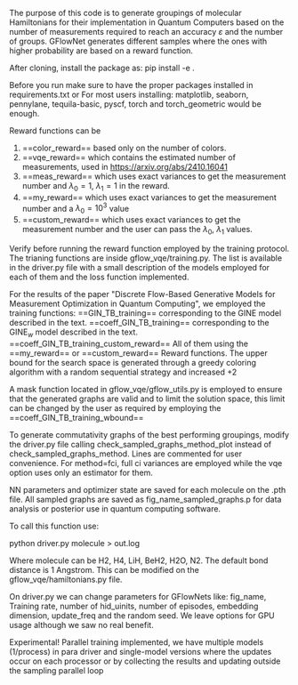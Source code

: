 The purpose of this code is to generate groupings of molecular Hamiltonians for their implementation in Quantum Computers based on the number of measurements required to reach an accuracy $\varepsilon$ and the number of groups.
GFlowNet generates different samples where the ones with higher probability are based on a reward function.

After cloning, install the package as:
pip install -e .

Before you run make sure to have the proper packages installed in requirements.txt 
or
For most users installing: matplotlib, seaborn, pennylane, tequila-basic, pyscf, torch and torch_geometric would be enough.

Reward functions can be
1) ==color_reward== based only on the number of colors.
2) ==vqe_reward== which contains the estimated number of measurements, used in https://arxiv.org/abs/2410.16041
3) ==meas_reward== which uses exact variances to get the measurement number and $\lambda_0=1$, $\lambda_1=1$ in the reward.
4) ==my_reward== which uses exact variances to get the measurement number and a $\lambda_0=10^3$ value
5) ==custom_reward== which uses exact variances to get the measurement number and the user can pass the $\lambda_0$, $\lambda_1$ values.

Verify before running the reward function employed by the training protocol. The trianing functions are inside gflow_vqe/training.py. The list is available in the driver.py file with a small description of the models employed for each of them and the loss function implemented.

For the results of the paper "Discrete Flow-Based Generative Models for Measurement Optimization in Quantum Computing", we employed the training functions:
==GIN_TB_training== corresponding to the GINE model described in the text.
==coeff_GIN_TB_training== corresponding to the GINE$_w$ model described in the text.
==coeff_GIN_TB_training_custom_reward==
All of them using the ==my_reward== or ==custom_reward== Reward functions. The upper bound for the search space is generated through a greedy coloring algorithm with a random sequential strategy and increased +2

A mask function located in gflow_vqe/gflow_utils.py is employed to ensure that the generated graphs are valid and to limit the solution space, this limit can be changed by the user as required by employing the ==coeff_GIN_TB_training_wbound== 

To generate commutativity graphs of the best performing groupings, modify the driver.py file calling 
check_sampled_graphs_method_plot instead of check_sampled_graphs_method. Lines are commented for user convenience. For method=fci, full ci variances are employed while the vqe option uses only an estimator for them.

NN parameters and optimizer state are saved for each molecule on the .pth file.
All sampled graphs are saved as fig_name_sampled_graphs.p for data analysis or posterior use in quantum computing software.

To call this function use:

python driver.py molecule > out.log

Where molecule can be H2, H4, LiH, BeH2, H2O, N2. The default bond distance is 1 Angstrom. This can be modified on the gflow_vqe/hamiltonians.py file. 

On driver.py we can change parameters for GFlowNets like:
fig_name, Training rate, number of hid_uinits, number of episodes, embedding dimension, update_freq and the random seed. We leave options for GPU usage although we saw no real benefit. 

Experimental! Parallel training implemented, we have multiple models (1/process) in para driver and single-model versions where the updates occur on each processor or by collecting the results and updating outside the sampling parallel loop 